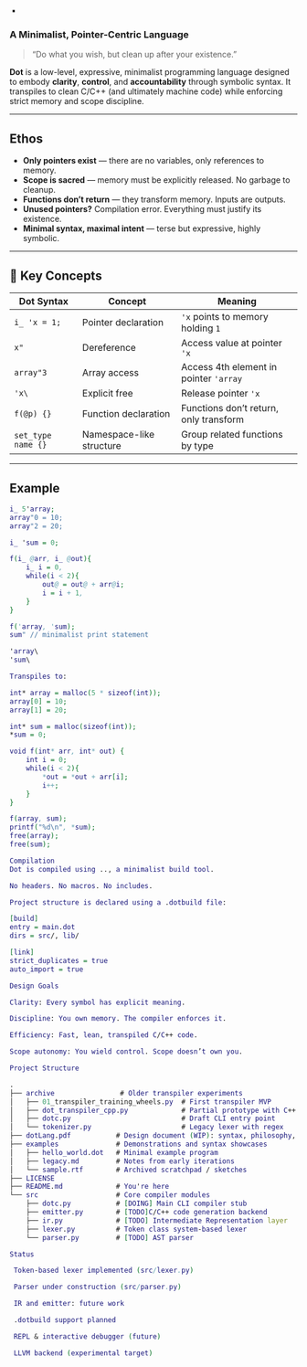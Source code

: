 # `.`  
### A Minimalist, Pointer-Centric Language

> “Do what you wish, but clean up after your existence.”

**Dot** is a low-level, expressive, minimalist programming language designed to embody **clarity**, **control**, and **accountability** through symbolic syntax. It transpiles to clean C/C++ (and ultimately machine code) while enforcing strict memory and scope discipline.

---

## Ethos

- **Only pointers exist** — there are no variables, only references to memory.
- **Scope is sacred** — memory must be explicitly released. No garbage to cleanup.
- **Functions don’t return** — they transform memory. Inputs are outputs.
- **Unused pointers?** Compilation error. Everything must justify its existence.
- **Minimal syntax, maximal intent** — terse but expressive, highly symbolic.

---

## 🔑 Key Concepts

| Dot Syntax       | Concept                                 | Meaning                                  |
|------------------|-----------------------------------------|------------------------------------------|
| `i_ 'x = 1;`     | Pointer declaration                     | `'x` points to memory holding `1`        |
| `x"`            | Dereference                      | Access value at pointer `'x`             |
| `array"3`       | Array access                            | Access 4th element in pointer `'array`   |
| `'x\`           | Explicit free                           | Release pointer `'x`                     |
| `f(@p) {}`       | Function declaration                    | Functions don’t return, only transform   |
| `set_type name {}` | Namespace-like structure               | Group related functions by type          |

---

## Example

```dot
i_ 5'array;
array"0 = 10;
array"2 = 20;

i_ 'sum = 0;

f(i_ @arr, i_ @out){
    i_ i = 0,
    while(i < 2){
        out@ = out@ + arr@i;
        i = i + 1,
    }
}

f('array, 'sum);
sum" // minimalist print statement

'array\
'sum\

Transpiles to:

int* array = malloc(5 * sizeof(int));
array[0] = 10;
array[1] = 20;

int* sum = malloc(sizeof(int));
*sum = 0;

void f(int* arr, int* out) {
    int i = 0;
    while(i < 2){
        *out = *out + arr[i];
        i++;
    }
}

f(array, sum);
printf("%d\n", *sum);
free(array);
free(sum);

Compilation
Dot is compiled using .., a minimalist build tool.

No headers. No macros. No includes.

Project structure is declared using a .dotbuild file:

[build]
entry = main.dot
dirs = src/, lib/

[link]
strict_duplicates = true
auto_import = true

Design Goals

Clarity: Every symbol has explicit meaning.

Discipline: You own memory. The compiler enforces it.

Efficiency: Fast, lean, transpiled C/C++ code.

Scope autonomy: You wield control. Scope doesn’t own you.

Project Structure

.
├── archive                # Older transpiler experiments
│   ├── 01_transpiler_training_wheels.py  # First transpiler MVP
│   ├── dot_transpiler_cpp.py             # Partial prototype with C++ syntax
│   ├── dotc.py                           # Draft CLI entry point
│   └── tokenizer.py                      # Legacy lexer with regex
├── dotLang.pdf           # Design document (WIP): syntax, philosophy, examples
├── examples              # Demonstrations and syntax showcases
│   ├── hello_world.dot   # Minimal example program
│   ├── legacy.md         # Notes from early iterations
│   └── sample.rtf        # Archived scratchpad / sketches
├── LICENSE
├── README.md             # You're here
└── src                   # Core compiler modules
    ├── dotc.py           # [DOING] Main CLI compiler stub
    ├── emitter.py        # [TODO]C/C++ code generation backend
    ├── ir.py             # [TODO] Intermediate Representation layer
    ├── lexer.py          # Token class system-based lexer
    └── parser.py         # [TODO] AST parser

Status

 Token-based lexer implemented (src/lexer.py)

 Parser under construction (src/parser.py)

 IR and emitter: future work

 .dotbuild support planned

 REPL & interactive debugger (future)

 LLVM backend (experimental target)


